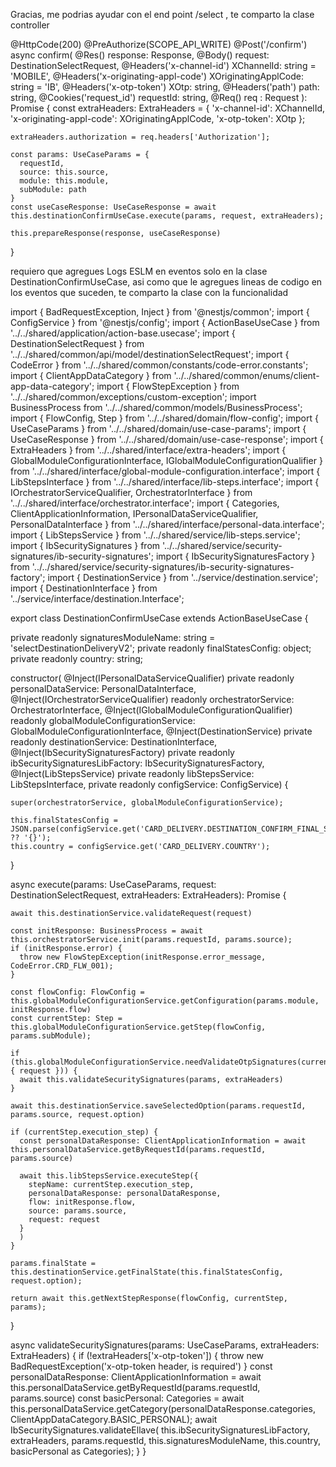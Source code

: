 Gracias, me podrias ayudar con el end point /select , te comparto la clase controller 

@HttpCode(200)
  @PreAuthorize(SCOPE_API_WRITE)
  @Post('/confirm')
  async confirm(
    @Res() response: Response,
    @Body() request: DestinationSelectRequest,
    @Headers('x-channel-id') XChannelId: string = 'MOBILE',
    @Headers('x-originating-appl-code') XOriginatingApplCode: string = 'IB',
    @Headers('x-otp-token') XOtp: string,
    @Headers('path') path: string,
    @Cookies('request_id') requestId: string,
    @Req() req : Request
  ): Promise<void> {
    const extraHeaders: ExtraHeaders = {
      'x-channel-id': XChannelId,
      'x-originating-appl-code': XOriginatingApplCode,
      'x-otp-token': XOtp
    };

    extraHeaders.authorization = req.headers['Authorization'];

    const params: UseCaseParams = {
      requestId,
      source: this.source,
      module: this.module,
      subModule: path
    }
    const useCaseResponse: UseCaseResponse = await this.destinationConfirmUseCase.execute(params, request, extraHeaders);

    this.prepareResponse(response, useCaseResponse)
  }

requiero que agregues Logs ESLM en eventos solo en la clase DestinationConfirmUseCase, asi como  que le agregues lineas de codigo en los eventos que suceden, te comparto la clase con la funcionalidad
  
import { BadRequestException, Inject } from '@nestjs/common';
import { ConfigService } from '@nestjs/config';
import { ActionBaseUseCase } from '../../shared/application/action-base.usecase';
import { DestinationSelectRequest } from '../../shared/common/api/model/destinationSelectRequest';
import { CodeError } from '../../shared/common/constants/code-error.constants';
import { ClientAppDataCategory } from '../../shared/common/enums/client-app-data-category';
import { FlowStepException } from '../../shared/common/exceptions/custom-exception';
import BusinessProcess from '../../shared/common/models/BusinessProcess';
import { FlowConfig, Step } from '../../shared/domain/flow-config';
import { UseCaseParams } from '../../shared/domain/use-case-params';
import { UseCaseResponse } from '../../shared/domain/use-case-response';
import { ExtraHeaders } from '../../shared/interface/extra-headers';
import { GlobalModuleConfigurationInterface, IGlobalModuleConfigurationQualifier } from '../../shared/interface/global-module-configuration.interface';
import { LibStepsInterface } from '../../shared/interface/lib-steps.interface';
import { IOrchestratorServiceQualifier, OrchestratorInterface } from '../../shared/interface/orchestrator.interface';
import { Categories, ClientApplicationInformation, IPersonalDataServiceQualifier, PersonalDataInterface } from '../../shared/interface/personal-data.interface';
import { LibStepsService } from '../../shared/service/lib-steps.service';
import { IbSecuritySignatures } from '../../shared/service/security-signatures/ib-security-signatures';
import { IbSecuritySignaturesFactory } from '../../shared/service/security-signatures/ib-security-signatures-factory';
import { DestinationService } from '../service/destination.service';
import { DestinationInterface } from '../service/interface/destination.Interface';

export class DestinationConfirmUseCase extends ActionBaseUseCase {

  private readonly signaturesModuleName: string = 'selectDestinationDeliveryV2';
  private readonly finalStatesConfig: object;
  private readonly country: string;

  constructor(
    @Inject(IPersonalDataServiceQualifier) private readonly personalDataService: PersonalDataInterface,
    @Inject(IOrchestratorServiceQualifier) readonly orchestratorService: OrchestratorInterface,
    @Inject(IGlobalModuleConfigurationQualifier) readonly globalModuleConfigurationService: GlobalModuleConfigurationInterface,
    @Inject(DestinationService) private readonly destinationService: DestinationInterface,
    @Inject(IbSecuritySignaturesFactory) private readonly ibSecuritySignaturesLibFactory: IbSecuritySignaturesFactory,
    @Inject(LibStepsService) private readonly libStepsService: LibStepsInterface,
    private readonly configService: ConfigService) {

    super(orchestratorService, globalModuleConfigurationService);

    this.finalStatesConfig = JSON.parse(configService.get('CARD_DELIVERY.DESTINATION_CONFIRM_FINAL_STATES') ?? '{}');
    this.country = configService.get('CARD_DELIVERY.COUNTRY');
  }

  async execute(params: UseCaseParams, request: DestinationSelectRequest, extraHeaders: ExtraHeaders): Promise<UseCaseResponse> {

    await this.destinationService.validateRequest(request)

    const initResponse: BusinessProcess = await this.orchestratorService.init(params.requestId, params.source);
    if (initResponse.error) {
      throw new FlowStepException(initResponse.error_message, CodeError.CRD_FLW_001);
    }

    const flowConfig: FlowConfig = this.globalModuleConfigurationService.getConfiguration(params.module, initResponse.flow)
    const currentStep: Step = this.globalModuleConfigurationService.getStep(flowConfig, params.subModule);

    if (this.globalModuleConfigurationService.needValidateOtpSignatures(currentStep, { request })) {
      await this.validateSecuritySignatures(params, extraHeaders)
    }

    await this.destinationService.saveSelectedOption(params.requestId, params.source, request.option)

    if (currentStep.execution_step) {
      const personalDataResponse: ClientApplicationInformation = await this.personalDataService.getByRequestId(params.requestId, params.source)

      await this.libStepsService.executeStep({
        stepName: currentStep.execution_step,
        personalDataResponse: personalDataResponse,
        flow: initResponse.flow,
        source: params.source,
        request: request
      }
      )
    }

    params.finalState = this.destinationService.getFinalState(this.finalStatesConfig, request.option);

    return await this.getNextStepResponse(flowConfig, currentStep, params);
  }

  async validateSecuritySignatures(params: UseCaseParams, extraHeaders: ExtraHeaders) {
    if (!extraHeaders['x-otp-token']) {
      throw new BadRequestException('x-otp-token header, is required')
    }
    const personalDataResponse: ClientApplicationInformation = await this.personalDataService.getByRequestId(params.requestId, params.source)
    const basicPersonal: Categories = await this.personalDataService.getCategory(personalDataResponse.categories, ClientAppDataCategory.BASIC_PERSONAL);
    await IbSecuritySignatures.validateEllave(
      this.ibSecuritySignaturesLibFactory, extraHeaders, params.requestId, this.signaturesModuleName, this.country, basicPersonal as Categories);
  }
}
